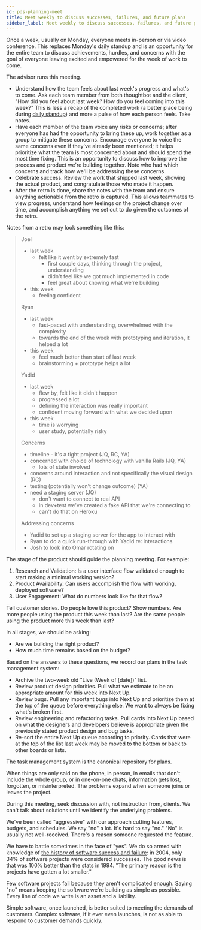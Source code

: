 ```yaml
---
id: pds-planning-meet
title: Meet weekly to discuss successes, failures, and future plans
sidebar_label: Meet weekly to discuss successes, failures, and future plans
---
```


Once a week, usually on Monday, everyone meets in-person or via video conference. This replaces Monday's daily standup and is an opportunity for the entire team to discuss achievements, hurdles, and concerns with the goal of everyone leaving excited and empowered for the week of work to come.

The advisor runs this meeting.

*   Understand how the team feels about last week's progress and what's to come. Ask each team member from both thoughtbot and the client, "How did you feel about last week? How do you feel coming into this week?" This is less a recap of the completed work (a better place being during [daily standup](/#daily-standups)) and more a pulse of how each person feels. Take notes.
*   Have each member of the team voice any risks or concerns; after everyone has had the opportunity to bring these up, work together as a group to mitigate these concerns. Encourage everyone to voice the same concerns even if they've already been mentioned; it helps prioritize what the team is most concerned about and should spend the most time fixing. This is an opportunity to discuss how to improve the process and product we're building together. Note who had which concerns and track how we'll be addressing these concerns.
*   Celebrate success. Review the work that shipped last week, showing the actual product, and congratulate those who made it happen.
*   After the retro is done, share the notes with the team and ensure anything actionable from the retro is captured. This allows teammates to view progress, understand how feelings on the project change over time, and accomplish anything we set out to do given the outcomes of the retro.

Notes from a retro may look something like this:

> Joel
> 
> *   last week
>     *   felt like it went by extremely fast
>         *   first couple days, thinking through the project, understanding
>         *   didn't feel like we got much implemented in code
>         *   feel great about knowing what we're building
> *   this week
>     *   feeling confident
> 
> Ryan
> 
> *   last week
>     *   fast-paced with understanding, overwhelmed with the complexity
>     *   towards the end of the week with prototyping and iteration, it helped a lot
> *   this week
>     *   feel much better than start of last week
>     *   brainstorming + prototype helps a lot
> 
> Yadid
> 
> *   last week
>     *   flew by, felt like it didn't happen
>     *   progressed a lot
>     *   defining the interaction was really important
>     *   confident moving forward with what we decided upon
> *   this week
>     *   time is worrying
>     *   user study, potentially risky
> 
> Concerns
> 
> *   timeline - it's a tight project (JQ, RC, YA)
> *   concerned with choice of technology with vanilla Rails (JQ, YA)
>     *   lots of state involved
> *   concerns around interaction and not specifically the visual design (RC)
> *   testing (potentially won't change outcome) (YA)
> *   need a staging server (JQ)
>     *   don't want to connect to real API
>     *   in dev+test we've created a fake API that we're connecting to
>     *   can't do that on Heroku
> 
> Addressing concerns
> 
> *   Yadid to set up a staging server for the app to interact with
> *   Ryan to do a quick run-through with Yadid re: interactions
> *   Josh to look into Omar rotating on

The stage of the product should guide the planning meeting. For example:

1.  Research and Validation: Is a user interface flow validated enough to start making a minimal working version?
2.  Product Availability: Can users accomplish the flow with working, deployed software?
3.  User Engagement: What do numbers look like for that flow?

Tell customer stories. Do people love this product? Show numbers. Are more people using the product this week than last? Are the same people using the product more this week than last?

In all stages, we should be asking:

*   Are we building the right product?
*   How much time remains based on the budget?

Based on the answers to these questions, we record our plans in the task management system:

*   Archive the two-week old "Live (Week of \[date\])" list.
*   Review product design priorities. Pull what we estimate to be an appropriate amount for this week into Next Up.
*   Review bugs. Pull any important bugs into Next Up and prioritize them at the top of the queue before everything else. We want to always be fixing what's broken first.
*   Review engineering and refactoring tasks. Pull cards into Next Up based on what the designers and developers believe is appropriate given the previously stated product design and bug tasks.
*   Re-sort the entire Next Up queue according to priority. Cards that were at the top of the list last week may be moved to the bottom or back to other boards or lists.

The task management system is the canonical repository for plans.

When things are only said on the phone, in person, in emails that don't include the whole group, or in one-on-one chats, information gets lost, forgotten, or misinterpreted. The problems expand when someone joins or leaves the project.

During this meeting, seek discussion with, not instruction from, clients. We can't talk about solutions until we identify the underlying problems.

We've been called "aggressive" with our approach cutting features, budgets, and schedules. We say "no" a lot. It's hard to say "no." "No" is usually not well-received. There's a reason someone requested the feature.

We have to battle sometimes in the face of "yes". We do so armed with knowledge of [the history of software success and failure](https://tbot.io/history-of-project-failure): in 2004, only 34% of software projects were considered successes. The good news is that was 100% better than the stats in 1994. "The primary reason is the projects have gotten a lot smaller."

Few software projects fail because they aren't complicated enough. Saying "no" means keeping the software we're building as simple as possible. Every line of code we write is an asset and a liability.

Simple software, once launched, is better suited to meeting the demands of customers. Complex software, if it ever even launches, is not as able to respond to customer demands quickly.
